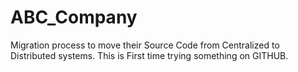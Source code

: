# ABC_Company
Migration process to move their Source Code from Centralized to Distributed systems. 
This is First time trying something on GITHUB.
